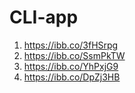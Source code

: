 # CLI-app

1. https://ibb.co/3fHSrpg
2. https://ibb.co/SsmPkTW
3. https://ibb.co/YhPxjG9
4. https://ibb.co/DpZj3HB

